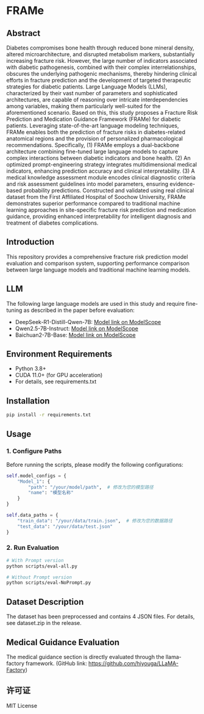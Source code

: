 # FRAMe

## Abstract
Diabetes compromises bone health through reduced bone mineral density, altered microarchitecture, and disrupted metabolism markers, substantially increasing fracture risk. However, the large number of indicators associated with diabetic pathogenesis, combined with their complex interrelationships, obscures the underlying pathogenic mechanisms, thereby hindering clinical efforts in fracture prediction and the development of targeted therapeutic strategies for diabetic patients. Large Language Models (LLMs), characterized by their vast number of parameters and sophisticated architectures, are capable of reasoning over intricate interdependencies among variables, making them particularly well-suited for the aforementioned scenario. Based on this, this study proposes a Fracture Risk Prediction and Medication Guidance Framework (FRAMe) for diabetic patients. Leveraging state-of-the-art language modeling techniques, FRAMe enables both the prediction of fracture risks in diabetes-related anatomical regions and the provision of personalized pharmacological recommendations. Specifically, (1) FRAMe employs a dual-backbone architecture combining fine-tuned large language models to capture complex interactions between diabetic indicators and bone health. (2) An optimized prompt-engineering strategy integrates multidimensional medical indicators, enhancing prediction accuracy and clinical interpretability. (3) A medical knowledge assessment module encodes clinical diagnostic criteria and risk assessment guidelines into model parameters, ensuring evidence-based probability predictions. Constructed and validated using real clinical dataset from the First Affiliated Hospital of Soochow University, FRAMe demonstrates superior performance compared to traditional machine learning approaches in site-specific fracture risk prediction and medication guidance, providing enhanced interpretability for intelligent diagnosis and treatment of diabetes complications.

## Introduction
This repository provides a comprehensive fracture risk prediction model evaluation and comparison system, supporting performance comparison between large language models and traditional machine learning models.

## LLM
The following large language models are used in this study and require fine-tuning as described in the paper before evaluation:
- DeepSeek-R1-Distill-Qwen-7B: [Model link on ModelScope](https://www.modelscope.cn/models/deepseek-ai/DeepSeek-R1-Distill-Qwen-7B/summary)
- Qwen2.5-7B-Instruct: [Model link on ModelScope](https://www.modelscope.cn/models/qwen/Qwen2.5-7B-Instruct/summary)
- Baichuan2-7B-Base: [Model link on ModelScope](https://www.modelscope.cn/models/baichuan-inc/Baichuan2-7B-Base/summary)

## Environment Requirements
- Python 3.8+
- CUDA 11.0+ (for GPU acceleration)
- For details, see requirements.txt

## Installation

```bash
pip install -r requirements.txt
```

## Usage

### 1. Configure Paths
Before running the scripts, please modify the following configurations:

```python
self.model_configs = {
    "Model_1": {
        "path": "/your/model/path",  # 修改为您的模型路径
        "name": "模型名称"
    }
}

self.data_paths = {
    "train_data": "/your/data/train.json",  # 修改为您的数据路径
    "test_data": "/your/data/test.json"
}
```

### 2. Run Evaluation
```bash
# With Prompt version
python scripts/eval-all.py

# Without Prompt version
python scripts/eval-NoPrompt.py
```

## Dataset Description
The dataset has been preprocessed and contains 4 JSON files. For details, see dataset.zip in the release.

## Medical Guidance Evaluation
The medical guidance section is directly evaluated through the llama-factory framework. (GitHub link: https://github.com/hiyouga/LLaMA-Factory)

## 许可证
MIT License
